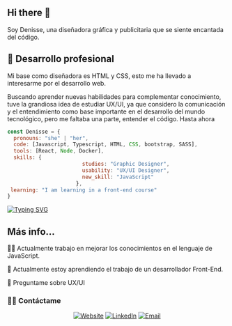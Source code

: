 ## Hi there 👋
<!--
**Byskachita/Byskachita** is a ✨ _special_ ✨ repository because its `README.md` (this file) appears on your GitHub profile.
-->

Soy Denisse, una diseñadora gráfica y publicitaria que se siente encantada del código.


## 🚀 Desarrollo profesional


Mi base como diseñadora es HTML y CSS, esto me ha llevado a interesarme por el desarrollo web.

Buscando aprender nuevas habilidades para complementar conocimiento, tuve la grandiosa idea de estudiar UX/UI, ya que considero la comunicación y el entendimiento como base importante en el desarrollo del mundo tecnológico, pero me faltaba una parte, entender el código. Hasta ahora 


```javascript
const Denisse = {
  pronouns: "she" | "her",
  code: [Javascript, Typescript, HTML, CSS, bootstrap, SASS],
  tools: [React, Node, Docker],
  skills: {
                        studies: "Graphic Designer",
                        usability: "UX/UI Designer",
                        new_skill: "JavaScript"
                      },
 learning: "I am learning in a front-end course"
}
```


[![Typing SVG](https://readme-typing-svg.demolab.com?font=Fira+Code&pause=1000&color=FF3ADD&width=435&lines=Te+invito+a+conocer+mi+trabajo)](https://git.io/typing-svg)


## Más info...
👩‍💻 Actualmente trabajo en mejorar los conocimientos en el lenguaje de JavaScript.

🧠 Actualmente estoy aprendiendo el trabajo de un desarrollador Front-End.

💬 Preguntame sobre UX/UI


<h3> 🤝🏻 Contáctame </h3>

<p align="center">
<a href="https://www.behance.net/denisserosf6cd" target="_blank"><img alt="Website" src="https://img.shields.io/badge/Website-www.behance.net/denisserosf6cd-blue?style=flat&logo=google-chrome"></a>
<a href="https://www.linkedin.com/in/denisserossel/" target="_blank"><img alt="LinkedIn" src="https://img.shields.io/badge/LinkedIn-@denisserossel-blue?style=flat&logo=linkedin"></a>
<a href="mailto:denisserosseln@gmail.com"><img alt="Email" src="https://img.shields.io/badge/Email-denisserosseln@gmail.com-blue?style=flat&logo=gmail"></a>
</p>
